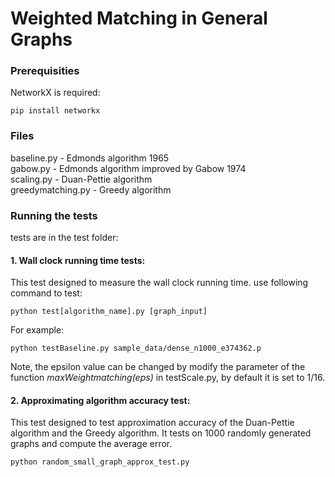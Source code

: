 # Weighted Matching in General Graphs

### Prerequisities

NetworkX is required:
```
pip install networkx
```

### Files
baseline.py - Edmonds algorithm 1965<br/>
gabow.py - Edmonds algorithm improved by Gabow 1974<br/>
scaling.py - Duan-Pettie algorithm<br/>
greedymatching.py - Greedy algorithm<br/>

### Running the tests
tests are in the test folder:<br/>
#### 1. Wall clock running time tests:<br/>
This test designed to measure the wall clock running time.
use following command to test:<br/>
```
python test[algorithm_name].py [graph_input]
```
For example:
```
python testBaseline.py sample_data/dense_n1000_e374362.p
```
Note, the epsilon value can be changed by modify the parameter of the function <em>maxWeightmatching(eps)</em> in testScale.py, by default it is set to 1/16.

#### 2. Approximating algorithm accuracy test:
This test designed to test approximation accuracy of the Duan-Pettie algorithm and the Greedy algorithm.  It tests on 1000 randomly generated graphs and compute the average error.

```
python random_small_graph_approx_test.py
```

